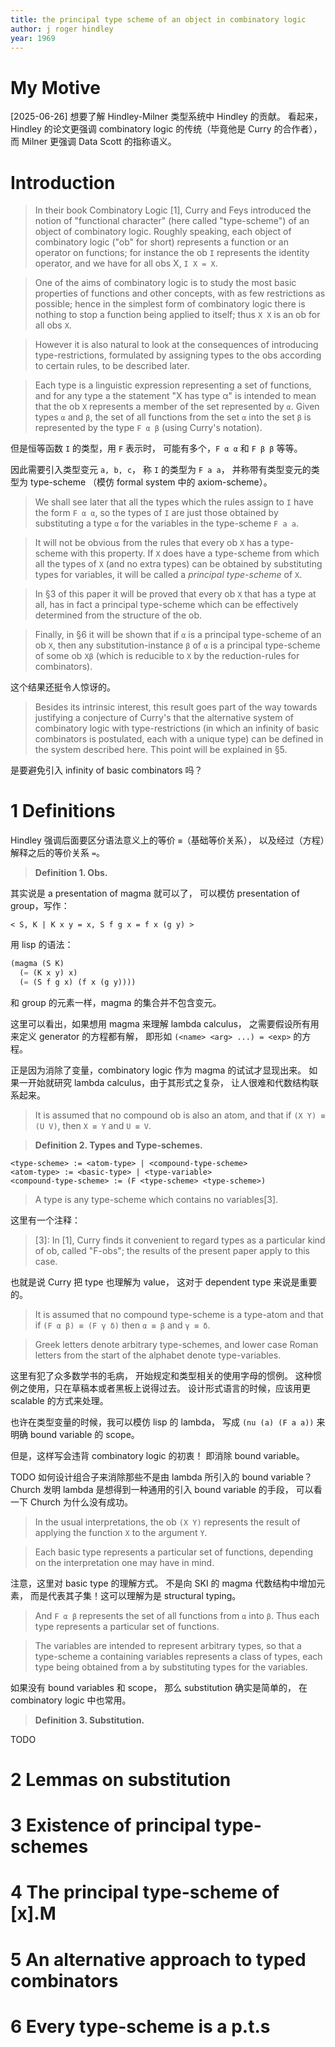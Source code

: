 ```yaml
---
title: the principal type scheme of an object in combinatory logic
author: j roger hindley
year: 1969
---
```


# My Motive

[2025-06-26] 想要了解 Hindley-Milner 类型系统中 Hindley 的贡献。
看起来，Hindley 的论文更强调 combinatory logic 的传统（毕竟他是 Curry 的合作者），
而 Milner 更强调 Data Scott 的指称语义。

# Introduction

> In their book Combinatory Logic [1], Curry and Feys introduced the
> notion of "functional character" (here called "type-scheme") of an
> object of combinatory logic. Roughly speaking, each object of
> combinatory logic ("ob" for short) represents a function or an
> operator on functions; for instance the ob `I` represents the
> identity operator, and we have for all obs X, `I X = X`.

> One of the aims of combinatory logic is to study the most basic
> properties of functions and other concepts, with as few restrictions
> as possible; hence in the simplest form of combinatory logic there
> is nothing to stop a function being applied to itself; thus `X X`
> is an ob for all obs `X`.

> However it is also natural to look at the consequences of
> introducing type-restrictions, formulated by assigning types to the
> obs according to certain rules, to be described later.

> Each type is a linguistic expression representing a set of
> functions, and for any type a the statement "X has type α" is
> intended to mean that the ob `X` represents a member of the set
> represented by `α`. Given types `α` and `β`, the set of all
> functions from the set `α` into the set `β` is represented by the
> type `F α β` (using Curry's notation).

但是恒等函数 `I` 的类型，用 `F` 表示时，
可能有多个，`F α α` 和 `F β β` 等等。

因此需要引入类型变元 `a, b, c`，
称 `I` 的类型为 `F a a`，
并称带有类型变元的类型为 type-scheme
（模仿 formal system 中的 axiom-scheme）。

> We shall see later that all the types which the rules assign to `I`
> have the form `F α α`, so the types of `I` are just those obtained
> by substituting a type `α` for the variables in the type-scheme
> `F a a`.

> It will not be obvious from the rules that every ob `X` has a
> type-scheme with this property. If `X` does have a type-scheme from
> which all the types of `X` (and no extra types) can be obtained by
> substituting types for variables, it will be called a _principal
> type-scheme_ of `X`.

> In §3 of this paper it will be proved that every ob `X` that has a
> type at all, has in fact a principal type-scheme which can be
> effectively determined from the structure of the ob.

> Finally, in §6 it will be shown that if `α` is a principal
> type-scheme of an ob `X`, then any substitution-instance `β` of `α`
> is a principal type-scheme of some ob `Xβ` (which is reducible to
> `X` by the reduction-rules for combinators).

这个结果还挺令人惊讶的。

> Besides its intrinsic interest, this result goes part of the way
> towards justifying a conjecture of Curry's that the alternative
> system of combinatory logic with type-restrictions (in which an
> infinity of basic combinators is postulated, each with a unique
> type) can be defined in the system described here. This point will
> be explained in §5.

是要避免引入 infinity of basic combinators 吗？

# 1 Definitions

Hindley 强调后面要区分语法意义上的等价 `≡`（基础等价关系），
以及经过（方程）解释之后的等价关系 `=`。

> **Definition 1. Obs.**

其实说是 a presentation of magma 就可以了，
可以模仿 presentation of group，写作：

    < S, K | K x y = x, S f g x = f x (g y) >

用 lisp 的语法：

```scheme
(magma (S K)
  (= (K x y) x)
  (= (S f g x) (f x (g y))))
```

和 group 的元素一样，magma 的集合并不包含变元。

这里可以看出，如果想用 magma 来理解 lambda calculus，
之需要假设所有用来定义 generator 的方程都有解，
即形如 `(<name> <arg> ...) = <exp>` 的方程。

正是因为消除了变量，combinatory logic 作为 magma 的试试才显现出来。
如果一开始就研究 lambda calculus，由于其形式之复杂，
让人很难和代数结构联系起来。

> It is assumed that no compound ob is also an atom,
> and that if `(X Y) ≡ (U V)`, then `X ≡ Y` and `U ≡ V`.

> **Definition 2. Types and Type-schemes.**

```bnf
<type-scheme> := <atom-type> | <compound-type-scheme>
<atom-type> := <basic-type> | <type-variable>
<compound-type-scheme> := (F <type-scheme> <type-scheme>)
```

> A type is any type-scheme which contains no variables[3].

这里有一个注释：

> [3]: In [1], Curry finds it convenient to regard types as a
> particular kind of ob, called "F-obs"; the results of the present
> paper apply to this case.

也就是说 Curry 把 type 也理解为 value，
这对于 dependent type 来说是重要的。

> It is assumed that no compound type-scheme is a type-atom and that
> if `(F α β) ≡ (F γ δ)` then `α ≡ β` and `γ ≡ δ`.

> Greek letters denote arbitrary type-schemes, and lower case Roman
> letters from the start of the alphabet denote type-variables.

这里有犯了众多数学书的毛病，
开始规定和类型相关的使用字母的惯例。
这种惯例之使用，只在草稿本或者黑板上说得过去。
设计形式语言的时候，应该用更 scalable 的方式来处理。

也许在类型变量的时候，我可以模仿 lisp 的 lambda，
写成 `(nu (a) (F a a))` 来明确 bound variable 的 scope。

但是，这样写会违背 combinatory logic 的初衷！
即消除 bound variable。

TODO 如何设计组合子来消除那些不是由 lambda 所引入的 bound variable？
Church 发明 lambda 是想得到一种通用的引入 bound variable 的手段，
可以看一下 Church 为什么没有成功。

> In the usual interpretations, the ob `(X Y)` represents the result of
> applying the function `X` to the argument `Y`.

> Each basic type represents a particular set of functions, depending
> on the interpretation one may have in mind.

注意，这里对 basic type 的理解方式。
不是向 SKI 的 magma 代数结构中增加元素，
而是代表其子集！这可以理解为是 structural typing。

> And `F α β` represents the set of all functions from `α` into
> `β`. Thus each type represents a particular set of functions.

> The variables are intended to represent arbitrary types, so that a
> type-scheme a containing variables represents a class of types, each
> type being obtained from a by substituting types for the variables.

如果没有 bound variables 和 scope，
那么 substitution 确实是简单的，
在 combinatory logic 中也常用。

> **Definition 3. Substitution.**

TODO

# 2 Lemmas on substitution
# 3 Existence of principal type-schemes
# 4 The principal type-scheme of [x].M
# 5 An alternative approach to typed combinators
# 6 Every type-scheme is a p.t.s
